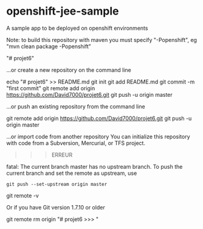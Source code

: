openshift-jee-sample
====================

A sample app to be deployed on openshift environments

Note: to build this repository with maven you must specify "-Popenshift", eg "mvn clean package -Popenshift"

"# projet6" 



…or create a new repository on the command line

echo "# projet6" >> README.md
git init
git add README.md
git commit -m "first commit"
git remote add origin https://github.com/David7000/projet6.git
git push -u origin master


…or push an existing repository from the command line

git remote add origin https://github.com/David7000/projet6.git
git push -u origin master



…or import code from another repository
You can initialize this repository with code from a Subversion, Mercurial, or TFS project.



>>>   ERREUR 

fatal: The current branch master has no upstream branch.
To push the current branch and set the remote as upstream, use

    git push --set-upstream origin master





git remote -v


Or if you have Git version 1.7.10 or older



git remote rm origin
"# projet6 >>> " 
